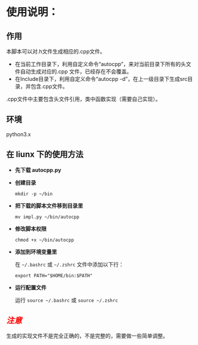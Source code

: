 # 使用说明：

## 作用

本脚本可以对.h文件生成相应的.cpp文件。

- 在当前工作目录下，利用自定义命令“autocpp”，来对当前目录下所有的头文件自动生成对应的.cpp 文件，已经存在不会覆盖。
- 在Include目录下，利用自定义命令“autocpp -d”，在上一级目录下生成src目录，并包含.cpp文件。

.cpp文件中主要包含头文件引用，类中函数实现（需要自己实现）。

## 环境

python3.x

## 在 liunx 下的使用方法

- **先下载 autocpp.py**

- **创建目录** 

  `mkdir -p ~/bin`

- **把下载的脚本文件移到目录里**

  `mv impl.py ~/bin/autocpp`

- **修改脚本权限**

  `chmod +x ~/bin/autocpp`

- **添加到环境变量里**

  在 `~/.bashrc` 或 `~/.zshrc` 文件中添加以下行：

  `export PATH="$HOME/bin:$PATH"`

- **运行配置文件**

  运行 `source ~/.bashrc` 或 `source ~/.zshrc`

## *<span style="color:#FF0000;">注意</span>*

生成的实现文件不是完全正确的，不是完整的，需要做一些简单调整。
